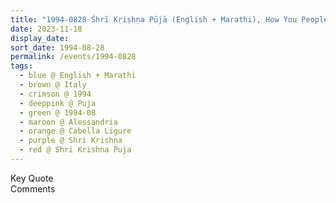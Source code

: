 ```yaml
---
title: "1994-0828 Śhrī Kṛiṣhṇa Pūjā (English + Marathi), How You People Have Gone Away in the West from Śhrī Kṛiṣhṇa's Styles and His Methods (Where Are We Going Wrong and How Can Śhrī Kṛiṣhṇa Save Us), Tent, Cabella Ligure, Alessandria, Italy"
date: 2023-11-18
display_date: 
sort_date: 1994-08-28
permalink: /events/1994-0828
tags:
  - blue @ English + Marathi
  - brown @ Italy
  - crimson @ 1994
  - deeppink @ Puja
  - green @ 1994-08
  - maroon @ Alessandria
  - orange @ Cabella Ligure
  - purple @ Shri Krishna
  - red @ Shri Krishna Puja
---
```


<wave-list>
  <list-title color="green" width="75">Key Quote</list-title>
  <list-item color="BlanchedAlmond"  width="200"></list-item>
  <list-item color="Lavender"></list-item>
  <list-item color="BlanchedAlmond"></list-item>
</wave-list>

<br>

<wave-list>
  <list-title color="green" width="75">Comments</list-title>
  <list-item color="BlanchedAlmond"  width="200"></list-item>
  <list-item color="Lavender"></list-item>
  <list-item color="BlanchedAlmond"></list-item>
</wave-list>
